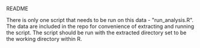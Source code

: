 README

There is only one script that needs to be run on this data - "run_analysis.R". The data are included in the repo for convenience of extracting and running the script. The script should be run with the extracted directory set to be the working directory within R.